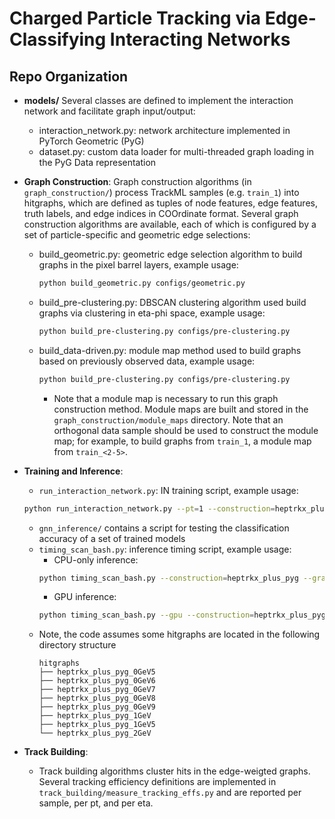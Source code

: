 # Charged Particle Tracking via Edge-Classifying Interacting Networks
## Repo Organization
- **models/** 
Several classes are defined to implement the interaction network and facilitate graph input/output:
  - interaction_network.py: network architecture implemented in PyTorch Geometric (PyG)
  - dataset.py: custom data loader for multi-threaded graph loading in the PyG Data representation
  
- **Graph Construction**:
Graph construction algorithms (in ``graph_construction/``) process TrackML samples (e.g. `train_1`) into hitgraphs, which are defined as tuples of node features, edge features, truth labels, and edge indices in COOrdinate format. Several graph construction algorithms are available, each of which is configured by a set of particle-specific and geometric edge selections: 
  - build_geometric.py: geometric edge selection algorithm to build graphs in the pixel barrel layers, example usage: 
    ```bash 
    python build_geometric.py configs/geometric.py
    ```
  - build_pre-clustering.py: DBSCAN clustering algorithm used build graphs via clustering in eta-phi space, example usage: 
    ```bash
    python build_pre-clustering.py configs/pre-clustering.py
     ```
  - build_data-driven.py: module map method used to build graphs based on previously observed data, example usage:
    ```bash
    python build_pre-clustering.py configs/pre-clustering.py
     ```
     - Note that a module map is necessary to run this graph construction method. Module maps are built and stored in the `graph_construction/module_maps` directory. Note that an orthogonal data sample should be used to construct the module map; for example, to build graphs from `train_1`, a module map from `train_<2-5>`. 

- **Training and Inference**:
  - `run_interaction_network.py`: IN training script, example usage:
  ```bash
  python run_interaction_network.py --pt=1 --construction=heptrkx_plus --lr=0.005 --gamma=0.9 --save-model 
  ```
  - `gnn_inference/` contains a script for testing the classification accuracy of a set of trained models 
  - `timing_scan_bash.py`: inference timing script, example usage:
    - CPU-only inference:
    ```bash
    python timing_scan_bash.py --construction=heptrkx_plus_pyg --graphs=5 --batchsize=1 --loops=100 --repeat=5
    ```
    - GPU inference:
    ```bash
    python timing_scan_bash.py --gpu --construction=heptrkx_plus_pyg --graphs=5 --batchsize=1 --loops=100 --repeat=5
    ```
  - Note, the code assumes some hitgraphs are located in the following directory structure
    ```
    hitgraphs
    ├── heptrkx_plus_pyg_0GeV5
    ├── heptrkx_plus_pyg_0GeV6
    ├── heptrkx_plus_pyg_0GeV7
    ├── heptrkx_plus_pyg_0GeV8
    ├── heptrkx_plus_pyg_0GeV9
    ├── heptrkx_plus_pyg_1GeV
    ├── heptrkx_plus_pyg_1GeV5
    └── heptrkx_plus_pyg_2GeV
    ```
 - **Track Building**: 
    - Track building algorithms cluster hits in the edge-weigted graphs. Several tracking efficiency definitions are implemented in ``track_building/measure_tracking_effs.py`` and are reported per sample, per pt, and per eta. 

